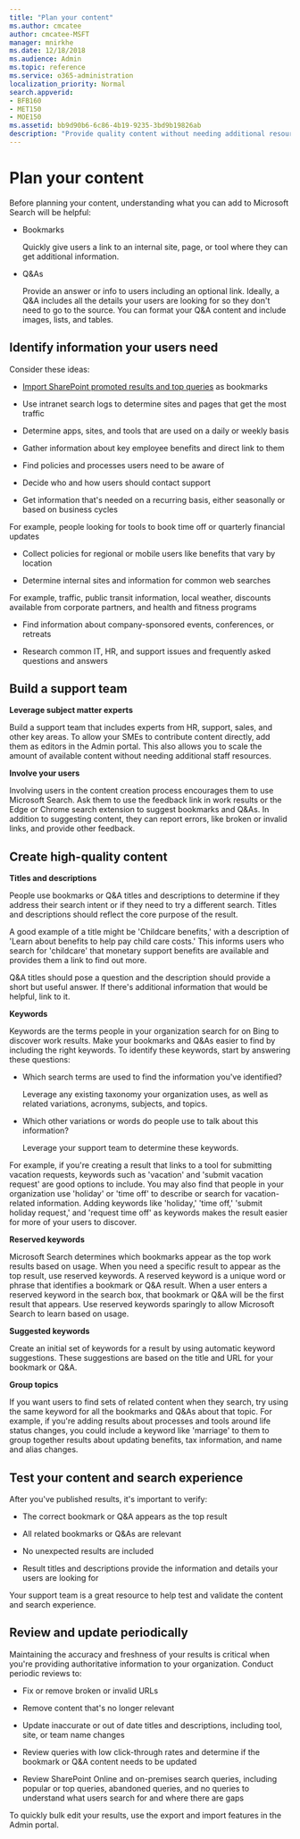 ```yaml
---
title: "Plan your content"
ms.author: cmcatee
author: cmcatee-MSFT
manager: mnirkhe
ms.date: 12/18/2018
ms.audience: Admin
ms.topic: reference
ms.service: o365-administration
localization_priority: Normal
search.appverid:
- BFB160
- MET150
- MOE150
ms.assetid: bb9d90b6-6c86-4b19-9235-3bd9b19826ab
description: "Provide quality content without needing additional resources when you use Microsoft Search"
---
```


# Plan your content

Before planning your content, understanding what you can add to Microsoft Search will be helpful:
  
- Bookmarks
    
    Quickly give users a link to an internal site, page, or tool where they can get additional information.
    
- Q&As
    
    Provide an answer or info to users including an optional link. Ideally, a Q&A includes all the details your users are looking for so they don't need to go to the source. You can format your Q&A content and include images, lists, and tables.
    
## Identify information your users need

Consider these ideas:
  
- [Import SharePoint promoted results and top queries](../bookmarks/import-sharepoint-promoted-results-and-top-queries.md) as bookmarks 
    
- Use intranet search logs to determine sites and pages that get the most traffic
    
- Determine apps, sites, and tools that are used on a daily or weekly basis
    
- Gather information about key employee benefits and direct link to them
    
- Find policies and processes users need to be aware of
    
- Decide who and how users should contact support
    
- Get information that's needed on a recurring basis, either seasonally or based on business cycles
  
For example, people looking for tools to book time off or quarterly financial updates
    
- Collect policies for regional or mobile users like benefits that vary by location
    
- Determine internal sites and information for common web searches
  
For example, traffic, public transit information, local weather, discounts available from corporate partners, and health and fitness programs
    
- Find information about company-sponsored events, conferences, or retreats
    
- Research common IT, HR, and support issues and frequently asked questions and answers
    
## Build a support team

 **Leverage subject matter experts**
  
Build a support team that includes experts from HR, support, sales, and other key areas. To allow your SMEs to contribute content directly, add them as editors in the Admin portal. This also allows you to scale the amount of available content without needing additional staff resources.
  
 **Involve your users**
  
Involving users in the content creation process encourages them to use Microsoft Search. Ask them to use the feedback link in work results or the Edge or Chrome search extension to suggest bookmarks and Q&As. In addition to suggesting content, they can report errors, like broken or invalid links, and provide other feedback.
  
## Create high-quality content

 **Titles and descriptions**
  
People use bookmarks or Q&A titles and descriptions to determine if they address their search intent or if they need to try a different search. Titles and descriptions should reflect the core purpose of the result.
  
A good example of a title might be 'Childcare benefits,' with a description of 'Learn about benefits to help pay child care costs.' This informs users who search for 'childcare' that monetary support benefits are available and provides them a link to find out more.
  
Q&A titles should pose a question and the description should provide a short but useful answer. If there's additional information that would be helpful, link to it.
  
 **Keywords**
  
Keywords are the terms people in your organization search for on Bing to discover work results. Make your bookmarks and Q&As easier to find by including the right keywords. To identify these keywords, start by answering these questions:
  
- Which search terms are used to find the information you've identified?
    
    Leverage any existing taxonomy your organization uses, as well as related variations, acronyms, subjects, and topics.
    
- Which other variations or words do people use to talk about this information?
    
    Leverage your support team to determine these keywords.
    
For example, if you're creating a result that links to a tool for submitting vacation requests, keywords such as 'vacation' and 'submit vacation request' are good options to include. You may also find that people in your organization use 'holiday' or 'time off' to describe or search for vacation-related information. Adding keywords like 'holiday,' 'time off,' 'submit holiday request,' and 'request time off' as keywords makes the result easier for more of your users to discover.
  
 **Reserved keywords**
  
Microsoft Search determines which bookmarks appear as the top work results based on usage. When you need a specific result to appear as the top result, use reserved keywords. A reserved keyword is a unique word or phrase that identifies a bookmark or Q&A result. When a user enters a reserved keyword in the search box, that bookmark or Q&A will be the first result that appears. Use reserved keywords sparingly to allow Microsoft Search to learn based on usage.
  
 **Suggested keywords**
  
Create an initial set of keywords for a result by using automatic keyword suggestions. These suggestions are based on the title and URL for your bookmark or Q&A.
  
 **Group topics**
  
If you want users to find sets of related content when they search, try using the same keyword for all the bookmarks and Q&As about that topic. For example, if you're adding results about processes and tools around life status changes, you could include a keyword like 'marriage' to them to group together results about updating benefits, tax information, and name and alias changes.
  
## Test your content and search experience

After you've published results, it's important to verify:
  
- The correct bookmark or Q&A appears as the top result
    
- All related bookmarks or Q&As are relevant
    
- No unexpected results are included
    
- Result titles and descriptions provide the information and details your users are looking for
    
Your support team is a great resource to help test and validate the content and search experience.
  
## Review and update periodically

Maintaining the accuracy and freshness of your results is critical when you're providing authoritative information to your organization. Conduct periodic reviews to:
  
- Fix or remove broken or invalid URLs
    
- Remove content that's no longer relevant
    
- Update inaccurate or out of date titles and descriptions, including tool, site, or team name changes
    
- Review queries with low click-through rates and determine if the bookmark or Q&A content needs to be updated
    
- Review SharePoint Online and on-premises search queries, including popular or top queries, abandoned queries, and no queries to understand what users search for and where there are gaps
    
To quickly bulk edit your results, use the export and import features in the Admin portal.

  

